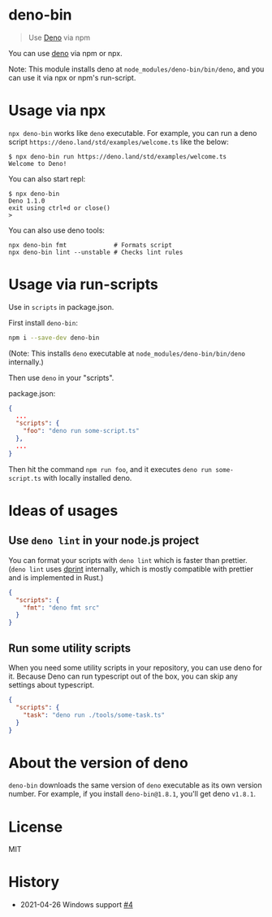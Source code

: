 # deno-bin

> Use [Deno][] via npm

You can use [deno][] via npm or npx.

Note: This module installs deno at `node_modules/deno-bin/bin/deno`, and you can use it via npx or npm's run-script.

# Usage via npx

`npx deno-bin` works like `deno` executable. For example, you can run a deno script `https://deno.land/std/examples/welcome.ts` like the below:

```shellsession
$ npx deno-bin run https://deno.land/std/examples/welcome.ts
Welcome to Deno!
```

You can also start repl:

```shellsession
$ npx deno-bin
Deno 1.1.0
exit using ctrl+d or close()
>
```

You can also use deno tools:
```
npx deno-bin fmt             # Formats script
npx deno-bin lint --unstable # Checks lint rules
```

# Usage via run-scripts

Use in `scripts` in package.json.

First install `deno-bin`:

```sh
npm i --save-dev deno-bin
```

(Note: This installs `deno` executable at `node_modules/deno-bin/bin/deno` internally.)

Then use `deno` in your "scripts".

package.json:

```json
{
  ...
  "scripts": {
    "foo": "deno run some-script.ts"
  },
  ...
}
```

Then hit the command `npm run foo`, and it executes `deno run some-script.ts` with locally installed deno.

# Ideas of usages

## Use `deno lint` in your node.js project

You can format your scripts with `deno lint` which is faster than prettier. (`deno lint` uses [dprint][] internally, which is mostly compatible with prettier and is implemented in Rust.)

```json
{
  "scripts": {
    "fmt": "deno fmt src"
  }
}
```

## Run some utility scripts

When you need some utility scripts in your repository, you can use deno for it. Because Deno can run typescript out of the box, you can skip any settings about typescript.

```json
{
  "scripts": {
    "task": "deno run ./tools/some-task.ts"
  }
}
```

# About the version of deno

`deno-bin` downloads the same version of `deno` executable as its own version number. For example, if you install `deno-bin@1.8.1`, you'll get deno `v1.8.1`.

# License

MIT

# History

- 2021-04-26 Windows support [#4](https://github.com/kt3k/deno-bin/pull/4)

[deno]: https://deno.land
[dprint]: https://dprint.dev/

